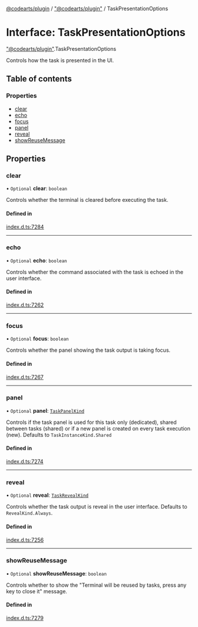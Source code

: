 [@codearts/plugin](../README.md) / ["@codearts/plugin"](../modules/_codearts_plugin_.md) / TaskPresentationOptions

# Interface: TaskPresentationOptions

["@codearts/plugin"](../modules/_codearts_plugin_.md).TaskPresentationOptions

Controls how the task is presented in the UI.

## Table of contents

### Properties

- [clear](codearts_plugin_.TaskPresentationOptions.md#clear)
- [echo](codearts_plugin_.TaskPresentationOptions.md#echo)
- [focus](codearts_plugin_.TaskPresentationOptions.md#focus)
- [panel](codearts_plugin_.TaskPresentationOptions.md#panel)
- [reveal](codearts_plugin_.TaskPresentationOptions.md#reveal)
- [showReuseMessage](codearts_plugin_.TaskPresentationOptions.md#showreusemessage)

## Properties

### clear

• `Optional` **clear**: `boolean`

Controls whether the terminal is cleared before executing the task.

#### Defined in

[index.d.ts:7284](https://github.com/shuyaqian/cloudide-plugin-api/blob/3fbdd11/index.d.ts#L7284)

___

### echo

• `Optional` **echo**: `boolean`

Controls whether the command associated with the task is echoed
in the user interface.

#### Defined in

[index.d.ts:7262](https://github.com/shuyaqian/cloudide-plugin-api/blob/3fbdd11/index.d.ts#L7262)

___

### focus

• `Optional` **focus**: `boolean`

Controls whether the panel showing the task output is taking focus.

#### Defined in

[index.d.ts:7267](https://github.com/shuyaqian/cloudide-plugin-api/blob/3fbdd11/index.d.ts#L7267)

___

### panel

• `Optional` **panel**: [`TaskPanelKind`](../enums/codearts_plugin_.TaskPanelKind.md)

Controls if the task panel is used for this task only (dedicated),
shared between tasks (shared) or if a new panel is created on
every task execution (new). Defaults to `TaskInstanceKind.Shared`

#### Defined in

[index.d.ts:7274](https://github.com/shuyaqian/cloudide-plugin-api/blob/3fbdd11/index.d.ts#L7274)

___

### reveal

• `Optional` **reveal**: [`TaskRevealKind`](../enums/codearts_plugin_.TaskRevealKind.md)

Controls whether the task output is reveal in the user interface.
Defaults to `RevealKind.Always`.

#### Defined in

[index.d.ts:7256](https://github.com/shuyaqian/cloudide-plugin-api/blob/3fbdd11/index.d.ts#L7256)

___

### showReuseMessage

• `Optional` **showReuseMessage**: `boolean`

Controls whether to show the "Terminal will be reused by tasks, press any key to close it" message.

#### Defined in

[index.d.ts:7279](https://github.com/shuyaqian/cloudide-plugin-api/blob/3fbdd11/index.d.ts#L7279)

